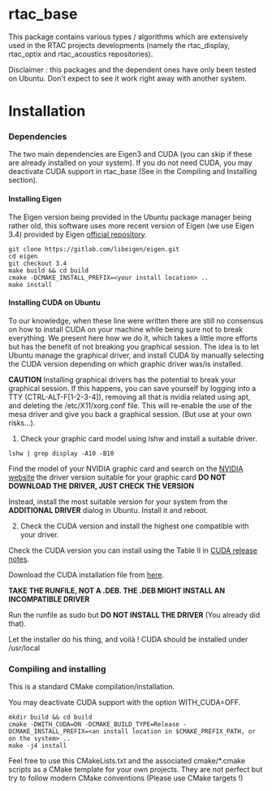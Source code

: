 # rtac_base

This package contains various types / algorithms which are extensively used in
the RTAC projects developments (namely the rtac_display, rtac_optix and
rtac_acoustics repositories).

Disclaimer : this packages and the dependent ones have only been tested on
Ubuntu. Don't expect to see it work right away with another system.

# Installation

### Dependencies

The two main dependencies are Eigen3 and CUDA (you can skip if these are already
installed on your system). If you do not need CUDA, you may deactivate CUDA
support in rtac_base (See in the Compiling and Installing section).

#### Installing Eigen

The Eigen version being provided in the Ubuntu package manager being rather old,
this software uses more recent version of Eigen (we use Eigen 3.4) provided by
Eigen [official repository](https://gitlab.com/libeigen/eigen).

```
git clone https://gitlab.com/libeigen/eigen.git
cd eigen
git checkout 3.4
make build && cd build
cmake -DCMAKE_INSTALL_PREFIX=<your install location> ..
make install
```

#### Installing CUDA on Ubuntu

To our knowledge, when these line were written there are still no consensus on
how to install CUDA on your machine while being sure not to break everything. We
present here how we do it, which takes a little more efforts but has the benefit
of not breaking you graphical session. The idea is to let Ubuntu manage the
graphical driver, and install CUDA by manually selecting the CUDA version
depending on which graphic driver was/is installed.

**CAUTION** Installing graphical drivers has the potential to break your
graphical session. If this happens, you can save yourself by logging into a TTY
(CTRL-ALT-F[1-2-3-4]), removing all that is nvidia related using apt, and
deleting the /etc/X11/xorg.conf file. This will re-enable the use of the mesa
driver and give you back a graphical session. (But use at your own risks...).


1. Check your graphic card model using lshw and install a suitable driver.

```
lshw | grep display -A10 -B10
```
Find the model of your NVIDIA graphic card and search on the [NVIDIA
website](https://www.nvidia.com/Download/index.aspx) the driver version suitable
for your graphic card **DO NOT DOWNLOAD THE DRIVER, JUST CHECK THE VERSION**

Instead, install the most suitable version for your system from the **ADDITIONAL
DRIVER** dialog in Ubuntu. Install it and reboot.



2. Check the CUDA version and install the highest one compatible with your
driver.

Check the CUDA version you can install using the Table II in [CUDA release
notes](https://docs.nvidia.com/cuda/cuda-toolkit-release-notes/index.html).

Download the CUDA installation file from
[here](https://developer.nvidia.com/cuda-downloads).

**TAKE THE RUNFILE, NOT A .DEB. THE .DEB MIGHT INSTALL AN INCOMPATIBLE DRIVER**

Run the runfile as sudo but **DO NOT INSTALL THE DRIVER** (You already did
that).

Let the installer do his thing, and voilà ! CUDA should be installed under
/usr/local




### Compiling and installing

This is a standard CMake compilation/installation.

You may deactivate CUDA support with the option WITH_CUDA=OFF.

```
mkdir build && cd build
cmake -DWITH_CUDA=ON -DCMAKE_BUILD_TYPE=Release -DCMAKE_INSTALL_PREFIX=<an install location in $CMAKE_PREFIX_PATH, or on the system> ..
make -j4 install
```

Feel free to use this CMakeLists.txt and the associated cmake/\*.cmake scripts as
a CMake template for your own projects. They are not perfect but try to follow
modern CMake conventions (Please use CMake targets !)

